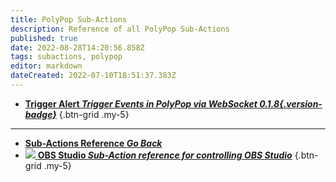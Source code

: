 ```yaml
---
title: PolyPop Sub-Actions
description: Reference of all PolyPop Sub-Actions
published: true
date: 2022-08-28T14:20:56.858Z
tags: subactions, polypop
editor: markdown
dateCreated: 2022-07-10T18:51:37.383Z
---
```


* [<i class="mdi mdi-variable-box text--polypop"></i>**Trigger Alert *Trigger Events in PolyPop via WebSocket *0.1.8*{.version-badge}***](/en/Sub-Actions/PolyPop/Trigger-Alert)
{.btn-grid .my-5}


---

- [<i class="mdi mdi-chevron-left"></i>**Sub-Actions Reference *Go Back***](/en/Sub-Actions)
- [<img src="https://streamer.bot/img/integrations/obs.svg"/> **OBS Studio *Sub-Action reference for controlling OBS Studio***](/en/Sub-Actions/OBS)
{.btn-grid .my-5}